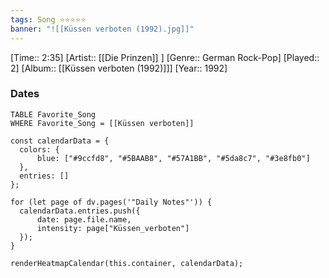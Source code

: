 ```yaml
---
tags: Song ⭐⭐⭐⭐⭐ 
banner: "![[Küssen verboten (1992).jpg]]"
---
```

[Time:: 2:35]
[Artist:: [[Die Prinzen]] ]
[Genre:: German Rock-Pop]
[Played:: 2]
[Album:: [[Küssen verboten (1992)]]]
[Year:: 1992]
### Dates
````dataview
TABLE Favorite_Song
WHERE Favorite_Song = [[Küssen verboten]]
````
  ```dataviewjs
const calendarData = { 
	colors: { 
		blue: ["#9ccfd8", "#5BAAB8", "#57A1BB", "#5da8c7", "#3e8fb0"] 
	}, 
	entries: [] 
}; 

for (let page of dv.pages('"Daily Notes"')) { 
	calendarData.entries.push({ 
		date: page.file.name, 
		intensity: page["Küssen_verboten"]
	}); 
} 

renderHeatmapCalendar(this.container, calendarData);
```
